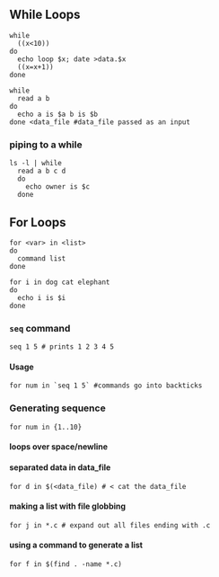## While Loops

```
while
  ((x<10))
do
  echo loop $x; date >data.$x
  ((x=x+1))
done
```

```
while
  read a b
do
  echo a is $a b is $b
done <data_file #data_file passed as an input
```

### piping to a while
```
ls -l | while
  read a b c d
  do
    echo owner is $c
  done
```

## For Loops
```
for <var> in <list>
do
  command list
done
```

```
for i in dog cat elephant
do
  echo i is $i
done
```

### `seq` command
```
seq 1 5 # prints 1 2 3 4 5
```

#### Usage
```for num in `seq 1 5` #commands go into backticks```

### Generating sequence
```
for num in {1..10}
```

#### loops over space/newline
#### separated data in data_file
```
for d in $(<data_file) # < cat the data_file
```

#### making a list with file globbing
```
for j in *.c # expand out all files ending with .c
``` 

#### using a command to generate a list
```
for f in $(find . -name *.c)
```

